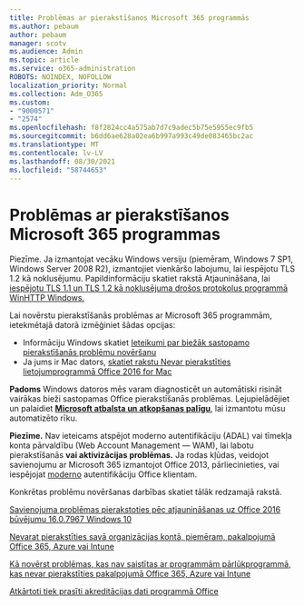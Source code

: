 ```yaml
---
title: Problēmas ar pierakstīšanos Microsoft 365 programmās
ms.author: pebaum
author: pebaum
manager: scotv
ms.audience: Admin
ms.topic: article
ms.service: o365-administration
ROBOTS: NOINDEX, NOFOLLOW
localization_priority: Normal
ms.collection: Adm_O365
ms.custom:
- "9000571"
- "2574"
ms.openlocfilehash: f8f2824cc4a575ab7d7c9adec5b75e5955ec9fb5
ms.sourcegitcommit: b6dd6ae628a02ea6b997a993c49de083465bc2ac
ms.translationtype: MT
ms.contentlocale: lv-LV
ms.lasthandoff: 08/30/2021
ms.locfileid: "58744653"
---
```

# <a name="issues-signing-into-microsoft-365-apps"></a>Problēmas ar pierakstīšanos Microsoft 365 programmas

Piezīme. Ja izmantojat vecāku Windows versiju (piemēram, Windows 7 SP1, Windows Server 2008 R2), izmantojiet [](https://download.microsoft.com/download/0/6/5/0658B1A7-6D2E-474F-BC2C-D69E5B9E9A68/MicrosoftEasyFix51044.msi) vienkāršo labojumu, lai iespējotu TLS 1.2 kā noklusējumu. Papildinformāciju skatiet rakstā Atjaunināšana, lai [iespējotu TLS 1.1 un TLS 1.2 kā noklusējuma drošos protokolus programmā WinHTTP Windows.](https://support.microsoft.com/topic/update-to-enable-tls-1-1-and-tls-1-2-as-default-secure-protocols-in-winhttp-in-windows-c4bd73d2-31d7-761e-0178-11268bb10392)

Lai novērstu pierakstīšanās problēmas ar Microsoft 365 programmām, ietekmētajā datorā izmēģiniet šādas opcijas:  

- Informāciju Windows skatiet [Ieteikumi par biežāk sastopamo pierakstīšanās problēmu novēršanu](https://docs.microsoft.com/office365/troubleshoot/administration/disabling-adal-wam-not-recommended#recommendations-on-resolving-common-sign-in-issues)
- Ja jums ir Mac dators, [skatiet rakstu Nevar pierakstīties lietojumprogrammā Office 2016 for Mac](https://docs.microsoft.com/office365/troubleshoot/authentication/sign-in-to-office-2016-for-mac-fail)

**Padoms** Windows datoros mēs varam diagnosticēt un automātiski risināt vairākas bieži sastopamas Office pierakstīšanās problēmas. Lejupielādējiet un palaidiet  **[Microsoft atbalsta un atkopšanas palīgu](https://aka.ms/SaRA-OfficeSignInScenario)**, lai izmantotu mūsu automatizēto rīku.

**Piezīme.** Nav ieteicams atspējot moderno autentifikāciju (ADAL) vai tīmekļa konta pārvaldību (Web Account Management — WAM), lai labotu pierakstīšanās **vai aktivizācijas problēmas.** Ja rodas kļūdas, veidojot savienojumu ar Microsoft 365 izmantojot Office 2013, pārliecinieties, vai iespējojat [moderno](https://docs.microsoft.com/microsoft-365/admin/security-and-compliance/enable-modern-authentication) autentifikāciju Office klientam.

Konkrētas problēmu novēršanas darbības skatiet tālāk redzamajā rakstā.

[Savienojuma problēmas pierakstoties pēc atjaunināšanas uz Office 2016 būvējumu 16.0.7967 Windows 10](https://docs.microsoft.com/office365/troubleshoot/administration/connection-issue-when-sign-in-office-2016)  

[Nevarat pierakstīties savā organizācijas kontā, piemēram, pakalpojumā Office 365, Azure vai Intune](https://docs.microsoft.com/office365/troubleshoot/authentication/sign-in-to-office-365-azure-intune)

[Kā novērst problēmas, kas nav saistītas ar programmām pārlūkprogrammā, kas nevar pierakstīties pakalpojumā Office 365, Azure vai Intune](https://support.office.com/article/how-to-troubleshoot-non-browser-apps-that-can-t-sign-in-to-office-365-azure-or-intune-3ba1b268-66f6-462c-b0e5-070f5c2603c1?ui=en-US&rs=en-US&ad=US)

[Atkārtoti tiek prasīti akreditācijas dati programmā Office](https://docs.microsoft.com/office365/troubleshoot/authentication/access-denied-when-connect-to-office-365)